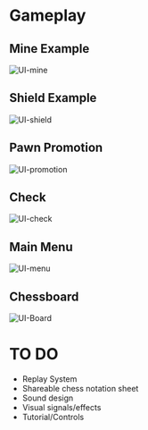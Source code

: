 # Gameplay
## Mine Example
![UI-mine](https://user-images.githubusercontent.com/97707320/159814033-80fdc64b-f6f2-45ab-8069-54a2213c6cb7.gif)

## Shield Example
![UI-shield](https://user-images.githubusercontent.com/97707320/159814764-75a42963-c01f-4c1d-91f0-9eb63c34754d.gif)

## Pawn Promotion
![UI-promotion](https://user-images.githubusercontent.com/97707320/159816319-ddb291d0-237a-43df-923c-a8589fbe49f0.gif)

## Check
![UI-check](https://user-images.githubusercontent.com/97707320/159817220-4a889993-172d-4b5b-810d-9946cebc4d48.gif)

## Main Menu
![UI-menu](https://user-images.githubusercontent.com/97707320/159803876-f88b71f4-a564-40fd-b650-5adb1d6a65b9.gif)

## Chessboard
![UI-Board](https://user-images.githubusercontent.com/97707320/159796775-405811eb-ed1d-4cfb-bf8a-b8344497169a.png)

# TO DO
- Replay System
- Shareable chess notation sheet
- Sound design
- Visual signals/effects
- Tutorial/Controls

